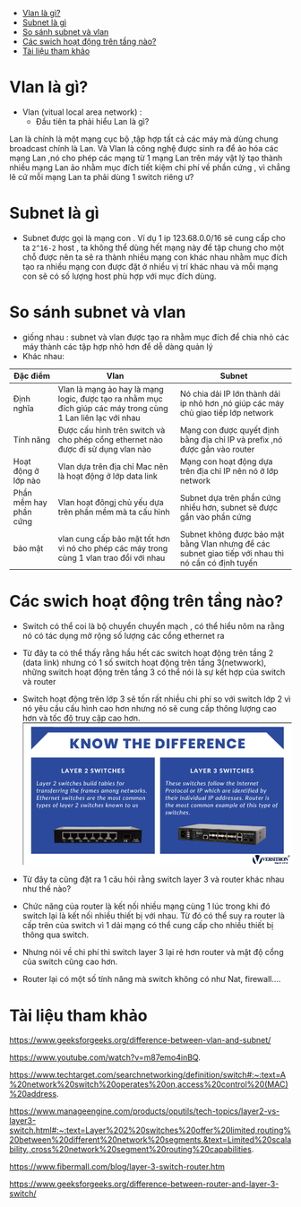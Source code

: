 - [Vlan là gì?](#vlan-là-gì)
- [Subnet là gì](#subnet-là-gì)
- [So sánh subnet và vlan](#so-sánh-subnet-và-vlan)
- [Các swich hoạt động trên tầng nào?](#các-swich-hoạt-động-trên-tầng-nào)
- [Tài liệu tham khảo](#tài-liệu-tham-khảo)

# Vlan là gì?
- Vlan (vitual local area network) :
    - Đầu tiên ta phải hiểu Lan là gì?

Lan là chính là một mạng cục bộ ,tập hợp tất cả các máy mà dùng chung broadcast chính là Lan. Và Vlan là công nghệ được sinh ra để ảo hóa các mạng Lan ,nó cho phép các mạng từ 1 mạng Lan trên máy vật lý tạo thành nhiều mạng Lan ảo nhằm mục đích tiết kiệm chi phí về phần cứng , vì chẳng lẽ cứ mỗi mạng Lan ta phải dùng 1 switch riêng ư?

# Subnet là gì
- Subnet được gọi là mạng con . Ví dụ 1 ip 123.68.0.0/16 sẽ cung cấp cho ta `2^16-2` host , ta không thể dùng hết mạng này để tập chung cho một chỗ được nên ta sẽ ra thành nhiều mạng con khác nhau nhằm mục đích tạo ra nhiều mạng con được đặt ở nhiều vị trí khác nhau và mỗi mạng con sẽ có số lượng host phù hợp với mục đích dùng.

# So sánh subnet và vlan
- giống nhau : subnet và vlan được tạo ra nhằm mục đích để chia nhỏ các máy thành các tập hợp nhỏ hơn để dễ dàng quản lý
- Khác nhau:

|Đặc điểm|Vlan|Subnet|
|--------|----|------|
|Định nghĩa|Vlan là mạng ảo hay là mạng logic, được tạo ra nhằm mục đích giúp các máy trong cùng 1 Lan liên lạc với nhau  | Nó chia dải IP lớn thành dải ip nhỏ hơn ,nó giúp các máy chủ giao tiếp lớp network|
|Tính năng|Được cấu hình trên switch và cho phép cổng ethernet nào được đi sử dụng vlan nào|Mạng con được quyết định bằng địa chỉ IP và prefix ,nó được gắn vào router|
|Hoạt động ở lớp nào|Vlan dựa trên địa chỉ Mac nên là hoạt động ở lớp data link|Mạng con hoạt động dựa trên địa chỉ IP nên nó ở lớp network|
|Phần mềm hay phần cứng|Vlan hoạt đôngj chủ yếu dựa trên phần mềm mà ta cấu hình|Subnet dựa trên phần cứng nhiều hơn, subnet sẽ được gắn vào phần cứng|
|bảo mật|vlan cung cấp bảo mật tốt hơn vì nó cho phép các máy trong cùng 1 vlan trao đổi với nhau|Subnet không được bảo mật bằng Vlan nhưng để các subnet giao tiếp với nhau thì nó cần có định tuyến|

# Các swich hoạt động trên tầng nào?
- Switch có thể coi là bộ chuyển chuyển mạch , có thể hiểu nôm na rằng nó có tác dụng mở rộng số lượng các cổng ethernet ra
- Từ đây ta có thể thấy rằng hầu hết các switch hoạt động trên tầng 2 (data link) nhưng có 1 số switch hoạt động trên tầng 3(netwwork), những switch hoạt động trên tầng 3 có thể nói là sự kết hợp của switch và router
- Switch hoạt động trên lớp 3 sẽ tốn rất nhiều chi phí so với switch lớp 2 vì nó yêu cầu cấu hình cao hơn nhưng nó sẽ cung cấp thông lượng cao hơn và tốc độ truy cập cao hơn.
![Alt](/thuctap/anh/Screenshot_32.png)


- Từ đây ta cũng đặt ra 1 câu hỏi rằng switch layer 3 và router khác nhau như thế nào?
- Chức năng của router là kết nối nhiều mạng cùng 1 lúc trong khi đó switch lại là kết nối nhiều thiết bị với nhau. Từ đó có thể suy ra router là cấp trên của switch vì 1 dải mạng có thể cung cấp cho nhiều thiết bị thông qua switch.
- Nhưng nói về chi phí thì switch layer 3 lại rẻ hơn router và mật độ cổng của switch cũng cao hơn.
- Router lại có một số tính năng mà switch không có như Nat, firewall....
# Tài liệu tham khảo

https://www.geeksforgeeks.org/difference-between-vlan-and-subnet/

https://www.youtube.com/watch?v=m87emo4inBQ.

https://www.techtarget.com/searchnetworking/definition/switch#:~:text=A%20network%20switch%20operates%20on,access%20control%20(MAC)%20address.

https://www.manageengine.com/products/oputils/tech-topics/layer2-vs-layer3-switch.html#:~:text=Layer%202%20switches%20offer%20limited,routing%20between%20different%20network%20segments.&text=Limited%20scalability.,cross%20network%20segment%20routing%20capabilities.

https://www.fibermall.com/blog/layer-3-switch-router.htm

https://www.geeksforgeeks.org/difference-between-router-and-layer-3-switch/


